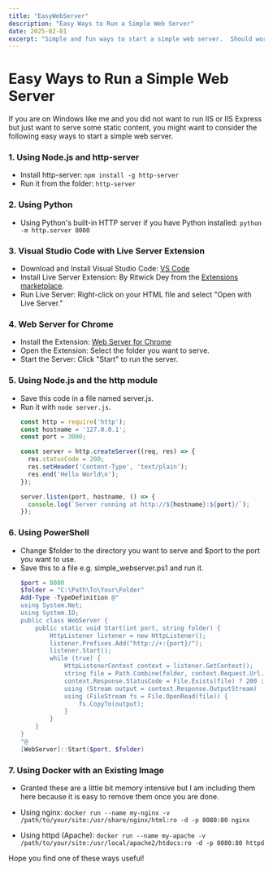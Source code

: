 ```yaml
---
title: "EasyWebServer"
description: "Easy Ways to Run a Simple Web Server"
date: 2025-02-01
excerpt: "Simple and fun ways to start a simple web server.  Should work on any platform but tried them on Windows."
---
```


# Easy Ways to Run a Simple Web Server

If you are on Windows like me and you did not want to run IIS or IIS Express but just want to serve some static content, you might want to consider the following easy ways to start a simple web server. 

### 1. Using Node.js and http-server

- Install http-server: `npm install -g http-server`
- Run it from the folder:  `http-server`

### 2. Using Python
- Using Python's built-in HTTP server if you have Python installed: `python -m http.server 8000`

### 3. Visual Studio Code with Live Server Extension

- Download and Install Visual Studio Code: [VS Code](https://code.visualstudio.com/)
- Install Live Server Extension: By Ritwick Dey from the [Extensions marketplace](https://marketplace.visualstudio.com/items?itemName=ritwickdey.LiveServer).
- Run Live Server: Right-click on your HTML file and select "Open with Live Server."

### 4. Web Server for Chrome

- Install the Extension: [Web Server for Chrome](https://chrome.google.com/webstore/detail/web-server-for-chrome/ofhbbkphhbklhfoeikjpcbhemlocgigb)
- Open the Extension: Select the folder you want to serve.
- Start the Server: Click "Start" to run the server.

### 5. Using Node.js and the http module
- Save this code in a file named server.js.
- Run it with `node server.js`.
  ```js
  const http = require('http');
  const hostname = '127.0.0.1';
  const port = 3000;

  const server = http.createServer((req, res) => {
    res.statusCode = 200;
    res.setHeader('Content-Type', 'text/plain');
    res.end('Hello World\n');
  });

  server.listen(port, hostname, () => {
    console.log(`Server running at http://${hostname}:${port}/`);
  });
  ```

### 6. Using PowerShell
- Change $folder to the directory you want to serve and $port to the port you want to use.
- Save this to a file e.g. simple_webserver.ps1 and run it.
  ```powershell
  $port = 8080
  $folder = "C:\Path\To\Your\Folder"
  Add-Type -TypeDefinition @"
  using System.Net;
  using System.IO;
  public class WebServer {
      public static void Start(int port, string folder) {
          HttpListener listener = new HttpListener();
          listener.Prefixes.Add("http://+:{port}/");
          listener.Start();
          while (true) {
              HttpListenerContext context = listener.GetContext();
              string file = Path.Combine(folder, context.Request.Url.LocalPath.TrimStart('/'));
              context.Response.StatusCode = File.Exists(file) ? 200 : 404;
              using (Stream output = context.Response.OutputStream)
              using (FileStream fs = File.OpenRead(file)) {
                  fs.CopyTo(output);
              }
          }
      }
  }
  "@
  [WebServer]::Start($port, $folder)
  ```

### 7. Using Docker with an Existing Image
- Granted these are a little bit memory intensive but I am including them here because it is easy to remove them once you are done.

- Using nginx: `docker run --name my-nginx -v /path/to/your/site:/usr/share/nginx/html:ro -d -p 8080:80 nginx`
- Using httpd (Apache): `docker run --name my-apache -v /path/to/your/site:/usr/local/apache2/htdocs:ro -d -p 8080:80 httpd`

Hope you find one of these ways useful!
